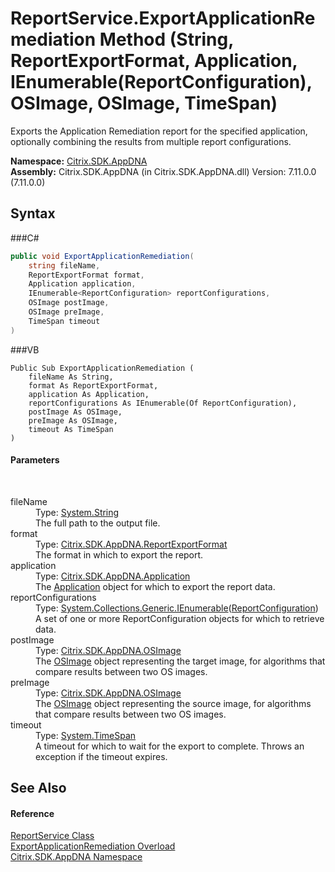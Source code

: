 # ReportService.ExportApplicationRemediation Method (String, ReportExportFormat, Application, IEnumerable(ReportConfiguration), OSImage, OSImage, TimeSpan)
 

Exports the Application Remediation report for the specified application, optionally combining the results from multiple report configurations.

**Namespace:**&nbsp;<a href="N_Citrix_SDK_AppDNA">Citrix.SDK.AppDNA</a><br />**Assembly:**&nbsp;Citrix.SDK.AppDNA (in Citrix.SDK.AppDNA.dll) Version: 7.11.0.0 (7.11.0.0)

## Syntax

###C#
```csharp
public void ExportApplicationRemediation(
	string fileName,
	ReportExportFormat format,
	Application application,
	IEnumerable<ReportConfiguration> reportConfigurations,
	OSImage postImage,
	OSImage preImage,
	TimeSpan timeout
)
```

###VB
```vbnet
Public Sub ExportApplicationRemediation ( 
	fileName As String,
	format As ReportExportFormat,
	application As Application,
	reportConfigurations As IEnumerable(Of ReportConfiguration),
	postImage As OSImage,
	preImage As OSImage,
	timeout As TimeSpan
)
```


#### Parameters
&nbsp;<dl><dt>fileName</dt><dd>Type: <a href="http://msdn2.microsoft.com/en-us/library/s1wwdcbf" target="_blank">System.String</a><br />The full path to the output file.</dd><dt>format</dt><dd>Type: <a href="T_Citrix_SDK_AppDNA_ReportExportFormat">Citrix.SDK.AppDNA.ReportExportFormat</a><br />The format in which to export the report.</dd><dt>application</dt><dd>Type: <a href="T_Citrix_SDK_AppDNA_Application">Citrix.SDK.AppDNA.Application</a><br />The <a href="T_Citrix_SDK_AppDNA_Application">Application</a> object for which to export the report data.</dd><dt>reportConfigurations</dt><dd>Type: <a href="http://msdn2.microsoft.com/en-us/library/9eekhta0" target="_blank">System.Collections.Generic.IEnumerable</a>(<a href="T_Citrix_SDK_AppDNA_ReportConfiguration">ReportConfiguration</a>)<br />A set of one or more ReportConfiguration objects for which to retrieve data.</dd><dt>postImage</dt><dd>Type: <a href="T_Citrix_SDK_AppDNA_OSImage">Citrix.SDK.AppDNA.OSImage</a><br />The <a href="T_Citrix_SDK_AppDNA_OSImage">OSImage</a> object representing the target image, for algorithms that compare results between two OS images.</dd><dt>preImage</dt><dd>Type: <a href="T_Citrix_SDK_AppDNA_OSImage">Citrix.SDK.AppDNA.OSImage</a><br />The <a href="T_Citrix_SDK_AppDNA_OSImage">OSImage</a> object representing the source image, for algorithms that compare results between two OS images.</dd><dt>timeout</dt><dd>Type: <a href="http://msdn2.microsoft.com/en-us/library/269ew577" target="_blank">System.TimeSpan</a><br />A timeout for which to wait for the export to complete. Throws an exception if the timeout expires.</dd></dl>

## See Also


#### Reference
<a href="T_Citrix_SDK_AppDNA_ReportService">ReportService Class</a><br /><a href="Overload_Citrix_SDK_AppDNA_ReportService_ExportApplicationRemediation">ExportApplicationRemediation Overload</a><br /><a href="N_Citrix_SDK_AppDNA">Citrix.SDK.AppDNA Namespace</a><br />